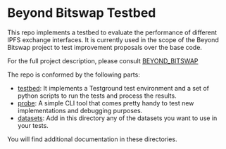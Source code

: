 # Beyond Bitswap Testbed

This repo implements a testbed to evaluate the performance of different IPFS exchange interfaces. It is currently used in the scope of the Beyond Bitswap project to test improvement proposals over the base code.

For the full project description, please consult [BEYOND_BITSWAP](https://github.com/protocol/ResNetLab/tree/master/BEYOND_BITSWAP)

The repo is conformed by the following parts:
* [testbed](./testbed): It implements a Testground test environment and a set of python scripts to run the tests and process the results.
* [probe](./probe): A simple CLI tool that comes pretty handy to test new implementations and debugging purposes.
* [datasets](./test-datasets): Add in this directory any of the datasets you want to use in your tests.

You will find additional documentation in these directories.
